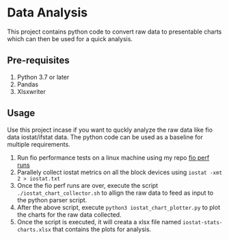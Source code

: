 # Data Analysis

This project contains python code to convert raw data to presentable charts which can then be used for a quick analysis.

## Pre-requisites

1.	Python 3.7 or later
2.	Pandas
3.	Xlsxwriter

## Usage

Use this project incase if you want to quckly analyze the raw data like fio data iostat/ifstat data. The python code can be used as a baseline for multiple requirements.

1.	Run fio performance tests on a linux machine using my repo [fio perf runs](https://github.com/prasannaram19591/source-code/tree/main/fio_benchmarking_scripts)
2.	Parallely collect iostat metrics on all the block devices using `iostat -xmt 2 > iostat.txt`
3.	Once the fio perf runs are over, execute the script `./iostat_chart_collector.sh` to allign the raw data to feed as input to the python parser script.
4.	After the above script, execute `python3 iostat_chart_plotter.py` to plot the charts for the raw data collected.
5.	Once the script is executed, it will creata a xlsx file named `iostat-stats-charts.xlsx` that contains the plots for analysis.
